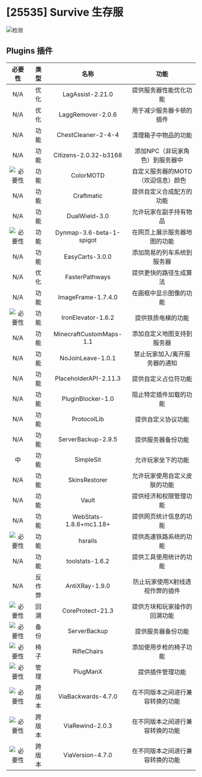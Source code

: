 
# [25535] Survive 生存服

![检测](https://img.shields.io/badge/检测-可运行-green.svg?cacheSeconds=2592000)

## Plugins 插件

| 必要性 | 类型 | 名称 | 功能 |
| :----: |:----: |:----: |:----: |
| N/A | 优化 | LagAssist-2.21.0 | 提供服务器性能优化功能 |
| N/A | 优化 | LaggRemover-2.0.6 | 用于减少服务器卡顿的插件 |
| N/A | 功能 | ChestCleaner-2-4-4 | 清理箱子中物品的功能 |
| N/A | 功能 | Citizens-2.0.32-b3168 | 添加NPC（非玩家角色）到服务器中 |
| ![必要性](https://img.shields.io/badge/必须-black.svg?cacheSeconds=2592000) | 功能 | ColorMOTD | 自定义服务器的MOTD（欢迎信息）颜色 |
| N/A | 功能 | Craftmatic | 提供自定义合成配方的功能 |
| N/A | 功能 | DualWield-3.0 | 允许玩家在副手持有物品 |
| ![必要性](https://img.shields.io/badge/高-red.svg?cacheSeconds=2592000) | 功能 | Dynmap-3.6-beta-1-spigot | 在网页上展示服务器地图的功能 |
| N/A | 功能 | EasyCarts-3.0.0 | 添加简易的列车系统到服务器 |
| N/A | 优化 | FasterPathways | 提供更快的路径生成算法 |
| N/A | 功能 | ImageFrame-1.7.4.0 | 在画框中显示图像的功能 |
| ![必要性](https://img.shields.io/badge/高-red.svg?cacheSeconds=2592000) | 功能 | IronElevator-1.6.2 | 提供铁质电梯的功能 |
| N/A | 功能 | MinecraftCustomMaps-1.1 | 添加自定义地图支持到服务器 |
| N/A | 功能 | NoJoinLeave-1.0.1 | 禁止玩家加入/离开服务器的通知 |
| N/A | 功能 | PlaceholderAPI-2.11.3 | 提供自定义占位符功能 |
| N/A | 功能 | PluginBlocker-1.0 | 阻止特定插件加载的功能 |
| N/A | 功能 | ProtocolLib | 提供自定义协议功能 |
| N/A | 功能 | ServerBackup-2.9.5 | 提供服务器备份功能 |
| 中 | 功能 | SimpleSit | 允许玩家坐下的功能 |
| N/A | 功能 | SkinsRestorer | 允许玩家使用自定义皮肤的功能 |
| N/A | 功能 | Vault | 提供经济和权限管理功能 |
| N/A | 功能 | WebStats-1.8.6+mc1.18+ | 提供网页统计信息的功能 |
| ![必要性](https://img.shields.io/badge/高-red.svg?cacheSeconds=2592000) | 功能 | hsrails | 提供高速铁路系统的功能 |
| N/A | 功能 | toolstats-1.6.2 | 提供工具使用统计的功能 |
| N/A | 反作弊 | AntiXRay-1.9.0 | 防止玩家使用X射线透视作弊的插件 |
| ![必要性](https://img.shields.io/badge/必须-black.svg?cacheSeconds=2592000) | 回溯 | CoreProtect-21.3 | 提供方块和玩家操作的回溯功能 |
| ![必要性](https://img.shields.io/badge/必须-black.svg?cacheSeconds=2592000) | 备份 | ServerBackup | 提供服务器备份功能 |
| ![必要性](https://img.shields.io/badge/高-red.svg?cacheSeconds=2592000) | 椅子 | RifleChairs | 添加使用步枪的椅子功能 |
| ![必要性](https://img.shields.io/badge/必须-black.svg?cacheSeconds=2592000) | 管理 | PlugManX | 提供插件管理功能 |
| ![必要性](https://img.shields.io/badge/必须-black.svg?cacheSeconds=2592000) | 跨版本 | ViaBackwards-4.7.0 | 在不同版本之间进行兼容转换的功能 |
| ![必要性](https://img.shields.io/badge/必须-black.svg?cacheSeconds=2592000) | 跨版本 | ViaRewind-2.0.3 | 在不同版本之间进行兼容转换的功能 |
| ![必要性](https://img.shields.io/badge/必须-black.svg?cacheSeconds=2592000) | 跨版本 | ViaVersion-4.7.0 | 在不同版本之间进行兼容转换的功能 |
